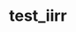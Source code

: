 ---
last_edit: '2022-03-14T16:23:17.000Z'
shortname: test_2
title: test_iirr
uuid: recojPacx30AGMv8M
---
